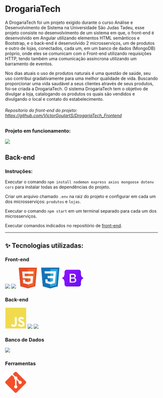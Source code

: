 # DrogariaTech

A DrogariaTech foi um projeto exigido durante o curso Análise e Desenvolvimento de Sistema na Universidade São Judas Tadeu, esse projeto consiste no desenvolvimento de um sistema em que, o front-end é desenvolvido em Angular utilizando elementos HTML semânticos e Bootstrap, e o back-end é desenvolvido 2 microsserviços, um de produtos e outro de lojas, conectados, cada um, em um banco de dados (MongoDB) próprio, onde eles se comunicam com o Front-end utilizando requisições HTTP, tendo também uma comunicação assíncrona utilizando um barramento de eventos.

Nos dias atuais o uso de produtos naturais é uma questão de saúde, seu uso contribui gradativamente para uma melhor qualidade de vida. Buscando proporcionar uma vida saudável a seus clientes através de seus produtos, foi-se criada a DrogariaTech. O sistema DrogariaTech tem o objetivo de divulgar a loja, catalogando os produtos os quais são vendidos e divulgando o local e contato do estabelecimento.

###### Reposítorio do front-end do projeto: https://github.com/VictorGoulartS/DrogariaTech_Frontend

### Projeto em funcionamento:
<div>
<img src="gif.gif">
</div>

## Back-end
### Instruções:
Executar o comando `npm install nodemon express axios mongoose dotenv cors` para instalar todas as dependências do projeto.

Criar um arquivo chamado `.env` na raiz do projeto e configurar em cada um dos microsserviços: `produtos` e `lojas`.

Executar o comando `npm start` em um terminal separado para cada um dos microsserviços.

Executar comandos indicados no repositório de <a href="https://github.com/VictorGoulartS/DrogariaTech_Frontend">front-end</a>.

---

## ✨ Tecnologias utilizadas:
<h3>Front-end</h3>
<div>
  <img height="70" src="https://cdn.jsdelivr.net/gh/devicons/devicon/icons/angularjs/angularjs-original.svg">
  <img height="70" src="https://cdn.jsdelivr.net/gh/devicons/devicon/icons/typescript/typescript-original.svg">
  <img height="70" src="https://raw.githubusercontent.com/devicons/devicon/master/icons/html5/html5-original.svg">
  <img height="70" src="https://raw.githubusercontent.com/devicons/devicon/master/icons/css3/css3-original.svg">
  <img height="70" src="https://github.com/devicons/devicon/blob/master/icons/bootstrap/bootstrap-original.svg">
</div>

<h3>Back-end</h3>
<div>
	<img height="70" src="https://raw.githubusercontent.com/devicons/devicon/master/icons/javascript/javascript-plain.svg">
  <img height="70" src="https://cdn.jsdelivr.net/gh/devicons/devicon/icons/nodejs/nodejs-original-wordmark.svg">
  <img height="70" src="https://cdn.jsdelivr.net/gh/devicons/devicon/icons/express/express-original-wordmark.svg">
</div>

<h3>Banco de Dados</h3>
<div>
  <img height="70" src="https://cdn.jsdelivr.net/gh/devicons/devicon/icons/mongodb/mongodb-original-wordmark.svg">
</div>

<h3>Ferramentas</h3>
<div>
  <img height="70" src="https://raw.githubusercontent.com/devicons/devicon/master/icons/git/git-plain.svg">
</div>
